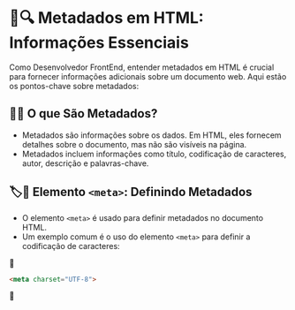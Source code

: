 #  📝🔍 Metadados em HTML: Informações Essenciais

Como Desenvolvedor FrontEnd, entender metadados em HTML é crucial para fornecer informações adicionais sobre um documento web. Aqui estão os pontos-chave sobre metadados:

## 🤔📄 **O que São Metadados?**

- Metadados são informações sobre os dados. Em HTML, eles fornecem detalhes sobre o documento, mas não são visíveis na página.
- Metadados incluem informações como título, codificação de caracteres, autor, descrição e palavras-chave.

## 🏷️📝 **Elemento `<meta>`: Definindo Metadados**

- O elemento `<meta>` é usado para definir metadados no documento HTML.
- Um exemplo comum é o uso do elemento `<meta>` para definir a codificação de caracteres:

📌

  ```html
  <meta charset="UTF-8">
  ```
📌

